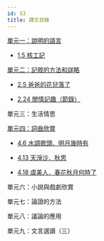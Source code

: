 ```yaml
---
id: S3
title: 課文目錄
---
```


[單元一：說明的語言](category/S3/單元一：說明的語言)

- [1.5 核工記](S3/單元一：說明的語言/1.5核工記)

[單元二：記敘的方法和詳略](category/S3/單元二：記敘的方法和詳略)

- [2.5 爸爸的花兒落了](S3/單元二：記敘的方法和詳略/2.5爸爸的花兒落了)

- [2.24 閒情記趣（節錄）](S3/單元二：記敘的方法和詳略/2.24閒情記趣（節錄）)

單元三：生活情思

[單元四：詞曲欣賞](category/S3/單元四：詞曲欣賞)

- [4.6 水調歌頭．明月幾時有](S3/單元四：詞曲欣賞/4.6水調歌頭．明月幾時有)

- [4.13 天淨沙．秋思](S3/單元四：詞曲欣賞/4.13天淨沙．秋思)

- [4.18 虞美人．春花秋月何時了](S3/單元四：詞曲欣賞/4.18虞美人．春花秋月何時了)

單元六：小說與戲劇欣賞

單元七：論證的方法

單元八：議論的應用

單元九：文言選讀（三）